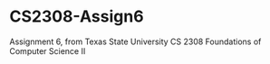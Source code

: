 # CS2308-Assign6
Assignment 6, from Texas State University CS 2308 Foundations of Computer Science II
